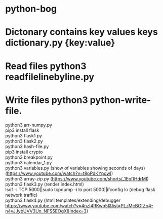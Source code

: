 # python-bog
# Dictonary contains key values keys dictionary.py {key:value}
# Read files python3 readfilelinebyline.py
# Write files python3 python-write-file.  
python3 arr-numpy.py  
pip3 install flask  
python3 flask1.py  
python3 flask2.py  
python3 hash-file.py  
pip3 install crypto  
python3 breakpoint.py  
python3 calendar_1.py  
python3 variables.py (show of variables showing seconds of days)  (https://www.youtube.com/watch?v=t8pPdKYpowI)  
python3 array-zip.py (https://www.youtube.com/shorts/_1Epl1HdrMI)  
python3 flask3.py (render index.html)  
lsof -i TCP:5000||sudo tcpdump -i lo port 5000||ifconfig lo (debug flask network traffic)  
python3 flask4.py  (html templates/extending/debugger https://www.youtube.com/watch?v=4nzI4RKwb5I&list=PLzMcBGfZo4-n4vJJybUVV3Un_NFS5EOgX&index=3)   


